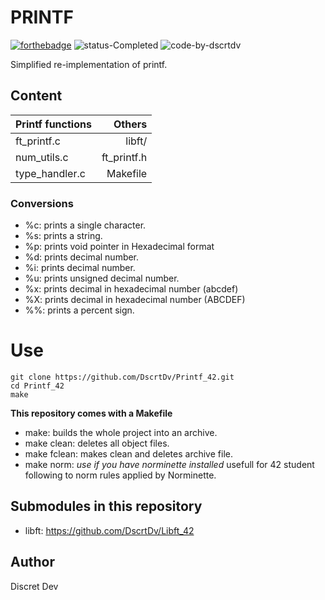# PRINTF
[![forthebadge](https://forthebadge.com/images/badges/made-with-c.svg)](https://forthebadge.com)
![status-Completed](https://user-images.githubusercontent.com/92900172/200838158-75ca174d-d12c-489a-bf78-6b310fd7d54b.svg)
![code-by-dscrtdv](https://user-images.githubusercontent.com/92900172/200837083-3fe44953-8c00-49be-9837-a2abb5437ea6.svg)

Simplified re-implementation of printf.

## Content

Printf functions | Others
:----------- | ------------: |
ft_printf.c   |   libft/
num_utils.c   |   ft_printf.h
type_handler.c|   Makefile

### Conversions
+ %c: prints a single character.
+ %s: prints a string.
+ %p: prints void pointer in Hexadecimal format
+ %d: prints decimal number.
+ %i: prints decimal number.
+ %u: prints unsigned decimal number.
+ %x: prints decimal in hexadecimal number (abcdef)
+ %X: prints decimal in hexadecimal number (ABCDEF)
+ %%: prints a percent sign.

# Use

```
git clone https://github.com/DscrtDv/Printf_42.git
cd Printf_42
make
```

**This repository comes with a Makefile**
+ make: builds the whole project into an archive.
+ make clean: deletes all object files.
+ make fclean: makes clean and deletes archive file.
+ make norm: *use if you have norminette installed* usefull for 42 student following to norm rules applied by Norminette.

## Submodules in this repository

+ libft: https://github.com/DscrtDv/Libft_42

## Author
Discret Dev
